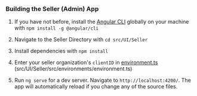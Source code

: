 ### Building the Seller (Admin) App

1.  If you have not before, install the [Angular CLI](https://github.com/angular/angular-cli/wiki) globally on your machine with `npm install -g @angular/cli`

2.  Navigate to the Seller Directory with `cd src/UI/Seller`

3.  Install dependencies with `npm install`

4.  Enter your seller organization's `clientID` in [environment.ts](src/UI/Seller/src/environments/environment.ts) (src/UI/Seller/src/environments/environment.ts)

5.  Run `ng serve` for a dev server. Navigate to `http://localhost:4200/`. The app will automatically reload if you change any of the source files.

